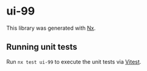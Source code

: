 # ui-99

This library was generated with [Nx](https://nx.dev).

## Running unit tests

Run `nx test ui-99` to execute the unit tests via [Vitest](https://vitest.dev/).
